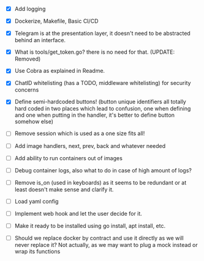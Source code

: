 - [x] Add logging
- [x] Dockerize, Makefile, Basic CI/CD
- [x] Telegram is at the presentation layer, it doesn't need to be abstracted behind an interface.
- [x] What is tools/get_token.go? there is no need for that. (UPDATE: Removed)
- [x] Use Cobra as explained in Readme.
- [x] ChatID whitelisting (has a TODO, middleware whitelisting) for security concerns
- [x] Define semi-hardcoded buttons! (button unique identifiers all totally hard coded in two places which lead to confusion, one when defining and one when putting in the handler, it's better to define button somehow else)
- [ ] Remove session which is used as a one size fits all!
- [ ] Add image handlers, next, prev, back and whatever needed
- [ ] Add ability to run containers out of images
- [ ] Debug container logs, also what to do in case of high amount of logs?

- [ ] Remove is_on (used in keyboards) as it seems to be redundant or at least doesn't make sense and clarify it.
- [ ] Load yaml config
- [ ] Implement web hook and let the user decide for it.
- [ ] Make it ready to be installed using go install, apt install, etc.
- [ ] Should we replace docker by contract and use it directly as we will never replace it? Not actually, as we may want to plug a mock instead or wrap its functions
